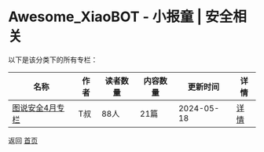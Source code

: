# Awesome_XiaoBOT - 小报童 | 安全相关

以下是该分类下的所有专栏：

| 名称 | 作者 | 读者数量 | 内容数量 | 更新时间 | 详情 |
|------|------|----------|----------|----------|------|
| [图说安全4月专栏](https://xiaobot.net/p/tusec4m?refer=0b133df9-27dc-423b-8101-639049001c13) | T叔 | 88人 | 21篇 |  2024-05-18 | [详情](data/tusec4m.md) |


返回 [首页](../README.md)
